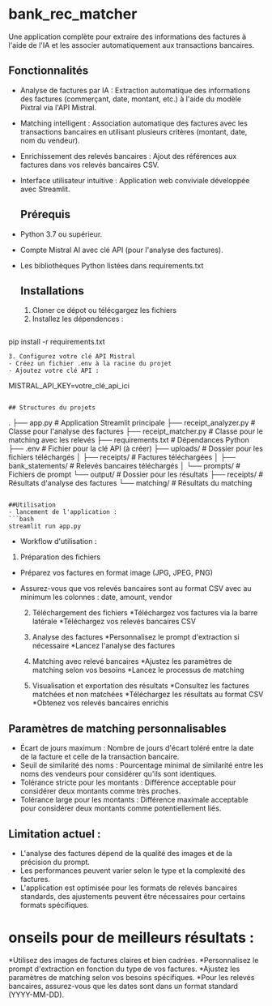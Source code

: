 # bank_rec_matcher

Une application complète pour extraire des informations des factures à l'aide de l'IA et les associer automatiquement aux transactions bancaires.

## Fonctionnalités
- Analyse de factures par IA : Extraction automatique des informations des factures (commerçant, date, montant, etc.) à l'aide du modèle Pixtral via l'API Mistral.
- Matching intelligent : Association automatique des factures avec les transactions bancaires en utilisant plusieurs critères (montant, date, nom du vendeur).
- Enrichissement des relevés bancaires : Ajout des références aux factures dans vos relevés bancaires CSV.
- Interface utilisateur intuitive : Application web conviviale développée avec Streamlit.

  ## Prérequis
- Python 3.7 ou supérieur.
- Compte Mistral AI avec clé API (pour l'analyse des factures).
- Les bibliothèques Python listées dans requirements.txt

  ## Installations
  1. Cloner ce dépot ou télécgargez les fichiers
  2. Installez les dépendences :
 
  ```bash
pip install -r requirements.txt
```
3. Configurez votre clé API Mistral 
- Créez un fichier .env à la racine du projet
- Ajoutez votre clé API :
```
MISTRAL_API_KEY=votre_clé_api_ici
```

## Structures du projets
```
.
├── app.py                      # Application Streamlit principale
├── receipt_analyzer.py         # Classe pour l'analyse des factures 
├── receipt_matcher.py          # Classe pour le matching avec les relevés
├── requirements.txt            # Dépendances Python
├── .env                        # Fichier pour la clé API (à créer)
├── uploads/                    # Dossier pour les fichiers téléchargés
│   ├── receipts/               # Factures téléchargées
│   ├── bank_statements/        # Relevés bancaires téléchargés
│   └── prompts/                # Fichiers de prompt
└── output/                     # Dossier pour les résultats
    ├── receipts/               # Résultats d'analyse des factures
    └── matching/               # Résultats du matching
```

##Utilisation
- lancement de l'application :
```bash
streamlit run app.py
```

- Workflow d'utilisation :
1. Préparation des fichiers
* Préparez vos factures en format image (JPG, JPEG, PNG)
* Assurez-vous que vos relevés bancaires sont au format CSV avec au minimum les colonnes : date, amount, vendor

  2. Téléchargement des fichiers
*Téléchargez vos factures via la barre latérale
*Téléchargez vos relevés bancaires CSV

  3. Analyse des factures
*Personnalisez le prompt d'extraction si nécessaire
*Lancez l'analyse des factures

  4. Matching avec relevé bancaires
*Ajustez les paramètres de matching selon vos besoins
*Lancez le processus de matching

  5. Visualisation et exportation des résultats
*Consultez les factures matchées et non matchées
*Téléchargez les résultats au format CSV
*Obtenez vos relevés bancaires enrichis

## Paramètres de matching personnalisables 
* Écart de jours maximum : Nombre de jours d'écart toléré entre la date de la facture et celle de la transaction bancaire.
* Seuil de similarité des noms : Pourcentage minimal de similarité entre les noms des vendeurs pour considérer qu'ils sont identiques.
* Tolérance stricte pour les montants : Différence acceptable pour considérer deux montants comme très proches.
* Tolérance large pour les montants : Différence maximale acceptable pour considérer deux montants comme potentiellement liés.

## Limitation actuel :
* L'analyse des factures dépend de la qualité des images et de la précision du prompt.
* Les performances peuvent varier selon le type et la complexité des factures.
* L'application est optimisée pour les formats de relevés bancaires standards, des ajustements peuvent être nécessaires pour certains formats spécifiques.

# onseils pour de meilleurs résultats :
*Utilisez des images de factures claires et bien cadrées.
*Personnalisez le prompt d'extraction en fonction du type de vos factures.
*Ajustez les paramètres de matching selon vos besoins spécifiques.
*Pour les relevés bancaires, assurez-vous que les dates sont dans un format standard (YYYY-MM-DD).
